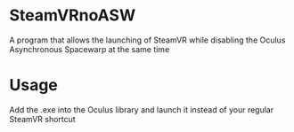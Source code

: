 # SteamVRnoASW

A program that allows the launching of SteamVR while disabling the Oculus Asynchronous Spacewarp at the same time

# Usage

Add the .exe into the Oculus library and launch it instead of your regular SteamVR shortcut
